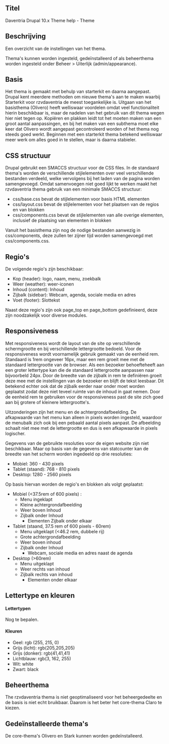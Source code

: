 ## Titel

Daventria Drupal 10.x Theme help - Theme

## Beschrijving

Een overzicht van de instellingen van het thema.

Thema's kunnen worden ingesteld, gedeïnstalleerd of als beheerthema worden ingesteld onder Beheer > Uiterlijk (admin/appearance).

## Basis

Het thema is gemaakt met behulp van starterkit en daarna aangepast. Drupal kent meerdere methoden om nieuwe thema's aan te maken waarbij Starterkit voor rzvdaventria de meest toegankelijke is. Uitgaan van het basisthema (Olivero) heeft welliswaar voordelen omdat veel functionaliteit hierin beschikbaar is, maar de nadelen van het gebruik van dit thema wegen hier niet tegen op. Kopiëren en plakken leidt tot het moeten maken van een groot aantal aanpassingen, en bij het maken van een subthema moet elke keer dat Olivero wordt aangepast gecontroleerd worden of het thema nog steeds goed werkt. Beginnen met een starterkit thema betekend welliswaar meer werk om alles goed in te stellen, maar is daarna stabieler.

## CSS structuur

Drupal gebruikt een SMACCS structuur voor de CSS files. In de standaard thema's worden de verschillende stijlelementen over veel verschillende bestanden verdeeld, welke vervolgens bij het laden van de pagina worden samengevoegd. Omdat samenvoegen niet goed lijkt te werken maakt het rzvdaventria thema gebruik van een minimale SMACCS structuur:

- css/base.css bevat de stijlelementen voor basis HTML elementen
- css/layout.css bevat de stijlelementen voor het plaatsen van de regios en van blokken
- css/components.css bevat de stijlelementen van alle overige elementen, inclusief de plaatsing van elementen in blokken

Vanuit het basisthema zijn nog de nodige bestanden aanwezig in css/components, deze zullen ter zijner tijd worden samengevoegd met css/components.css.

## Regio's

De volgende regio's zijn beschikbaar:

- Kop (header): logo, naam, menu, zoekbalk
- Weer (weather): weer-iconen
- Inhoud (content): Inhoud
- Zijbalk (sidebar): Webcam, agenda, sociale media en adres
- Voet (footer): Slottekst

Naast deze regio's zijn ook page_top en page_bottom gedefinieerd, deze zijn noodzakelijk voor diverse modules.

## Responsiveness

Met responsiveness wordt de layout van de site op verschillende schermgrootte en bij verschillende lettergrootte bedoeld. Voor de responsiveness wordt voornamelijk gebruik gemaakt van de eenheid rem. Standaard is 1rem ongeveer 16px, maar een rem groeit mee met de standaard lettergrootte van de browser. Als een bezoeker behoefteheeft aan een groter lettertype kan die de standaard lettergrootte aanpassen naar bijvoorbeld 24px. Door de breedte van de zijbalk in rem te definiëren groeit deze mee met de instellingen van de bezoeker en blijft de tekst leesbaar. Dit betekend echter ook dat de zijbalk eerder naar onder moet worden geplaatst zodat deze niet teveel ruimte van de inhoud in gaat nemen. Door de eenheid rem te gebruiken voor de responsiveness past de site zich goed aan bij grotere of kleinere lettergrootte's.

Uitzonderingen zijn het menu en de achtergrondafbeelding. De afkapwaarde van het menu kan alleen in pixels worden ingesteld, waardoor de menubalk zich ook bij een pebaald aantal pixels aanpast. De afbeelding schaalt niet mee met de lettergrootte en dus is een afkapwaarde in pixels logischer.

Gegevens van de gebruikte resoluties voor de eigen website zijn niet beschikbaar. Maar op basis van de gegevens van statcounter kan de breedte van het scherm worden ingedeeld op drie resoluties:

- Mobiel: 360 - 430 pixels
- Tablet (staand): 768 - 810 pixels
- Desktop: 1280 - 2560 pixels

Op basis hiervan worden de regio's en blokken als volgt geplaatst:

- Mobiel (<37.5rem of 600 pixels) :
  - Menu ingeklapt
  - Kleine achtergrondafbeelding
  - Weer boven Inhoud
  - Zijbalk onder Inhoud
    - Elementen Zijbalk onder elkaar
- Tablet (staand, 37.5 rem of 600 pixels - 60rem)
  - Menu uitgeklapt (<46.2 rem, dubbele rij)
  - Grote achtergrondafbeelding
  - Weer boven inhoud
  - Zijbalk onder Inhoud
    - Webcam, sociale media en adres naast de agenda
- Desktop (>60rem)
  - Menu uitgeklapt
  - Weer rechts van inhoud
  - Zijbalk rechts van inhoud
    - Elementen onder elkaar

## Lettertype en kleuren

#### Lettertypen

Nog te bepalen.

#### Kleuren

- Geel: rgb (255, 215, 0)
- Grijs (licht): rgb(205,205,205)
- Grijs (donker): rgb(41,41,41)
- Lichtblauw: rgb(3, 162, 255)
- Wit: white
- Zwart: black

## Beheerthema

The rzvdaventria thema is niet geoptimaliseerd voor het beheergedeelte en de basis is niet echt bruikbaar. Daarom is het beter het core-thema Claro te kiezen. 

## Gedeïnstalleerde thema's

De core-thema's Olivero en Stark kunnen worden gedeïnstalleerd.
